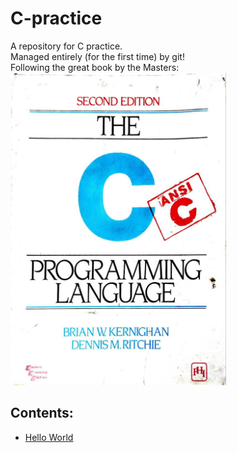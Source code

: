 # C-practice

A repository for C practice.<br/>
Managed entirely (for the first time) by git!<br/>
Following the great book by the Masters:<br/>
<img src='./c.jpg' alt='The C Programming Language by Brian Kernighan and Dennis Ritchie' height='500px'>

## Contents:
- [Hello World](https://github.com/syswraith/C-practice/blob/main/001_hello_word/hello_world.c)
